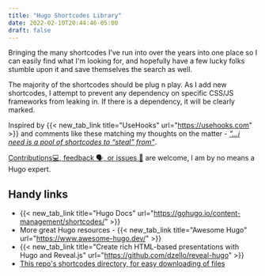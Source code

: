 ```yaml
---
title: "Hugo Shortcodes Library"
date: 2022-02-10T20:44:46-05:00
draft: false
---
```


Bringing the many shortcodes I've run into over the years into one place so I can easily find what I'm looking for, and hopefully have a few lucky folks stumble upon it and save themselves the search as well.

The majority of the shortcodes should be plug n play. As I add new shortcodes, I attempt to prevent any dependency on specific CSS/JS frameworks from leaking in. If there is a dependency, it will be clearly marked.

Inspired by {{< new_tab_link title="UseHooks" url="https://usehooks.com" >}} and comments like these matching my thoughts on the matter - [_"...i need is a pool of shortcodes to “steal” from"_](https://discourse.gohugo.io/t/table-in-markdown/11434/7).

[Contributions💻, feedback 🗣️, or issues 🙊](https://github.com/I-Dont-Remember/hugo-shortcodes) are welcome, I am by no means a Hugo expert.

## Handy links

- {{< new_tab_link title="Hugo Docs" url="https://gohugo.io/content-management/shortcodes/" >}}
- More great Hugo resources - {{< new_tab_link title="Awesome Hugo" url="https://www.awesome-hugo.dev/" >}}
- {{< new_tab_link title="Create rich HTML-based presentations with Hugo and Reveal.js" url="https://github.com/dzello/reveal-hugo" >}}
- [This repo's shortcodes directory, for easy downloading of files](https://github.com/I-Dont-Remember/hugo-shortcodes/tree/main/layouts/shortcodes)
